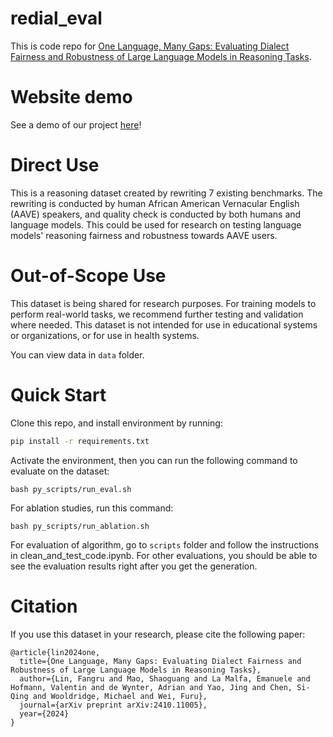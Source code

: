 # redial_eval

This is code repo for [One Language, Many Gaps: Evaluating Dialect Fairness and Robustness of Large Language Models in Reasoning Tasks](https://arxiv.org/abs/2410.11005v1).

# Website demo
See a demo of our project [here](https://redial-demo.netlify.app/)!

# Direct Use
This is a reasoning dataset created by rewriting 7 existing benchmarks. The rewriting is conducted by human African American Vernacular English (AAVE) speakers, and quality check is conducted by both humans and language models. This could be used for research on testing language models' reasoning fairness and robustness towards AAVE users.

# Out-of-Scope Use
This dataset is being shared for research purposes. For training models to perform real-world tasks, we recommend further testing and validation where needed.
This dataset is not intended for use in educational systems or organizations, or for use in health systems.


You can view data in `data` folder.

# Quick Start
Clone this repo, and install environment by running:
```bash
pip install -r requirements.txt
```

Activate the environment, then you can run the following command to evaluate on the dataset:
```
bash py_scripts/run_eval.sh
```

For ablation studies, run this command:
```
bash py_scripts/run_ablation.sh
```

For evaluation of algorithm, go to ```scripts``` folder and follow the instructions in clean_and_test_code.ipynb. For other evaluations, you should be able to see the evaluation results right after you get the generation.

# Citation
If you use this dataset in your research, please cite the following paper:
```
@article{lin2024one,
  title={One Language, Many Gaps: Evaluating Dialect Fairness and Robustness of Large Language Models in Reasoning Tasks},
  author={Lin, Fangru and Mao, Shaoguang and La Malfa, Emanuele and Hofmann, Valentin and de Wynter, Adrian and Yao, Jing and Chen, Si-Qing and Wooldridge, Michael and Wei, Furu},
  journal={arXiv preprint arXiv:2410.11005},
  year={2024}
}
```
